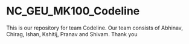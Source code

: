 # NC_GEU_MK100_Codeline

This is our repository for team Codeline. Our team consists of Abhinav, Chirag, Ishan, Kshitij, Pranav and Shivam.
Thank you